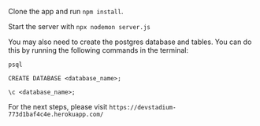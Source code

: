 Clone the app and run `npm install`.

Start the server with `npx nodemon server.js`

You may also need to create the postgres database and tables. You can do this by running the following commands in the terminal:

`psql`

`CREATE DATABASE <database_name>;`

`\c <database_name>;`

For the next steps, please visit `https://devstadium-773d1baf4c4e.herokuapp.com/`
